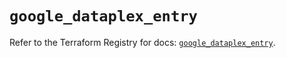 # `google_dataplex_entry`

Refer to the Terraform Registry for docs: [`google_dataplex_entry`](https://registry.terraform.io/providers/hashicorp/google/6.44.0/docs/resources/dataplex_entry).
